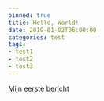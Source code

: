 ```yaml
---
pinned: true
title: Hello, World!
date: 2019-01-02T06:00:00
categories: test
tags:
- test1
- test2
- test3
---
```


Mijn eerste bericht
